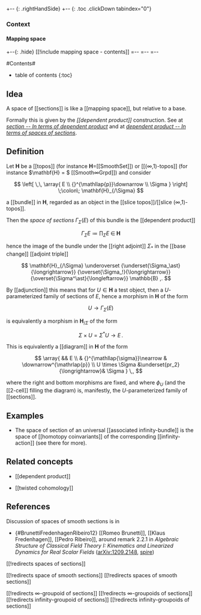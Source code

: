 

+-- {: .rightHandSide}
+-- {: .toc .clickDown tabindex="0"}
### Context
#### Mapping space
+--{: .hide}
[[!include mapping space - contents]]
=--
=--
=--



#Contents#
* table of contents
{:toc}

## Idea

A space of [[sections]] is like a [[mapping space]], but relative to a base. 

Formally this is given by the _[[dependent product]]_ construction. See at _[section -- In terms of dependent product](section#InTermsOfDependentProduct)_ and at _[dependent product -- In terms of spaces of sections](dependent%20product#RelationToSpacesOfSections)_.

## Definition

Let $\mathbf{H}$ be a [[topos]] (for instance $\mathbf{H} =$[[SmoothSet]]) or [[(∞,1)-topos]] (for instance $\mathbf{H} = $ [[Smooth∞Grpd]]) and consider 

$$
  \left[
    \,\,
    \array{
       E 
       \\
       {}^{\mathllap{p}}\downarrow
       \\
       \Sigma
    }
  \right]
  \;\colon\;
  \mathbf{H}_{/\Sigma}
$$

a [[bundle]] in $\mathbf{H}$, regarded as an object in the [[slice topos]]/[[slice (∞,1)-topos]].

Then the _space of sections_ $\Gamma_\Sigma(E)$ of this bundle is the [[dependent product]]

$$
  \Gamma_\Sigma E 
    \coloneqq 
  \prod_{\Sigma} E
  \;\in\; \mathbf{H}
$$

hence the image of the bundle under the [[right adjoint]] $\Sigma_\ast$ in the [[base change]] [[adjoint triple]]

$$
  \mathbf{H}_{/\Sigma} 
    \underoverset
      {\underset{\Sigma_\ast}{\longrightarrow}}
      {\overset{\Sigma_!}{\longrightarrow}}
      {\overset{\Sigma^\ast}{\longleftarrow}}
  \mathbb{B}
  ,.
$$

By [[adjunction]] this means that for $U \in \mathbf{H}$ a test object, then a $U$-parameterized family of sections of $E$, hence a morphism in $\mathbf{H}$ of the form

$$
  U \longrightarrow \Gamma_\Sigma(E)
$$

is equivalently a morphism in $\mathbf{H}_{/\Sigma}$ of the form

$$
  \Sigma \times U = \Sigma^\ast U \longrightarrow E
  \,.
$$

This is equivalently a [[diagram]] in $\mathbf{H}$ of the form

$$
  \array{
    && E
    \\
    & {}^{\mathllap{\sigma}}\nearrow & \downarrow^{\mathrlap{p}}
    \\
    U \times \Sigma
    &\underset{pr_2}{\longrightarrow}&
    \Sigma
  }
  \,,
$$

where the right and bottom morphisms are fixed, and where $\phi_U$ (and  the [[2-cell]] filling the diagram) is, manifestly, the $U$-parameterized family of [[sections]].


## Examples

* The space of section of an universal [[associated infinity-bundle]] is the space of [[homotopy coinvariants]] of the corresponding [[infinity-action]] (see there for more).

## Related concepts

* [[dependent product]]

* [[twisted cohomology]]

## References

Discussion of spaces of smooth sections is in

* {#BrunettiFredenhagenRibeiro12} [[Romeo Brunetti]], [[Klaus Fredenhagen]], [[Pedro Ribeiro]], around remark 2.2.1 in _Algebraic Structure of Classical Field Theory I: Kinematics and Linearized Dynamics for Real Scalar Fields_ ([arXiv:1209.2148](https://arxiv.org/abs/1209.2148), [spire](http://inspirehep.net/record/1185123/))

[[!redirects spaces of sections]]

[[!redirects space of smooth sections]]
[[!redirects spaces of smooth sections]]


[[!redirects ∞-groupoid of sections]]
[[!redirects ∞-groupoids of sections]]
[[!redirects infinity-groupoid of sections]]
[[!redirects infinity-groupoids of sections]]